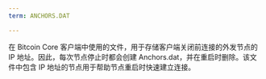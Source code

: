 ```yaml
---
term: ANCHORS.DAT

---
```

在 Bitcoin Core 客户端中使用的文件，用于存储客户端关闭前连接的外发节点的 IP 地址。因此，每次节点停止时都会创建 Anchors.dat，并在重启时删除。该文件中包含 IP 地址的节点用于帮助节点重启时快速建立连接。